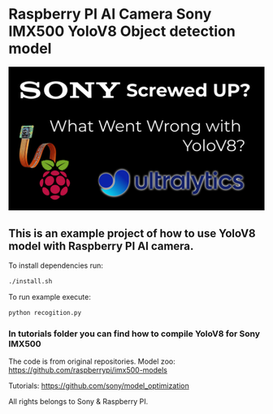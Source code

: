 # Raspberry PI AI Camera Sony IMX500 YoloV8 Object detection model

[![Raspberry PI Ai Camera Sony IMX500 YoloV8](/images/rasbperry-ai-camera-yolo8-youtube.jpg)](https://www.youtube.com/watch?v=AGu9_UfNlNc)

## This is an example project of how to use YoloV8 model with Raspberry PI AI camera.

To install dependencies run:

```bash
./install.sh
```

To run example execute:

```bash
python recogition.py
```

### In tutorials folder you can find how to compile YoloV8 for Sony IMX500

The code is from original repositories.
Model zoo:
https://github.com/raspberrypi/imx500-models

Tutorials:
https://github.com/sony/model_optimization

All rights belongs to Sony & Raspberry PI.